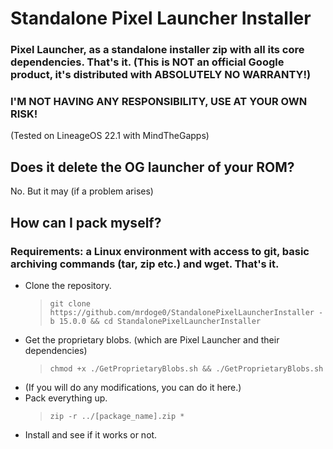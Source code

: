 # Standalone Pixel Launcher Installer
### Pixel Launcher, as a standalone installer zip with all its core dependencies. That's it. (This is NOT an official Google product, it's distributed with ABSOLUTELY NO WARRANTY!)
### I'M NOT HAVING ANY RESPONSIBILITY, USE AT YOUR OWN RISK!
(Tested on LineageOS 22.1 with MindTheGapps)

## Does it delete the OG launcher of your ROM?
No. But it may (if a problem arises)

## How can I pack myself?
### Requirements: a Linux environment with access to git, basic archiving commands (tar, zip etc.) and wget. That's it.
* Clone the repository.
  > `git clone https://github.com/mrdoge0/StandalonePixelLauncherInstaller -b 15.0.0 && cd StandalonePixelLauncherInstaller`
* Get the proprietary blobs. (which are Pixel Launcher and their dependencies)
  > `chmod +x ./GetProprietaryBlobs.sh && ./GetProprietaryBlobs.sh`
* (If you will do any modifications, you can do it here.)
* Pack everything up.
  > `zip -r ../[package_name].zip *`
* Install and see if it works or not.
